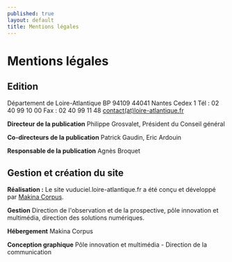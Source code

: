```yaml
---
published: true
layout: default
title: Mentions légales
---
```


# Mentions légales #

## Edition
Département de Loire-Atlantique
BP 94109
44041 Nantes Cedex 1
Tél : 02 40 99 10 00
Fax : 02 40 99 11 48
[contact(at)loire-atlantique.fr](mailto:contact@loire-atlantique.fr)

**Directeur de la publication**
Philippe Grosvalet, Président du Conseil général

**Co-directeurs de la publication**
Patrick Gaudin, Eric Ardouin

**Responsable de la publication**
Agnès Broquet

## Gestion et création du site
**Réalisation :**
Le site vuduciel.loire-atlantique.fr a été conçu et développé par [Makina Corpus](http://www.makina-corpus.com/).

**Gestion**
Direction de l'observation et de la prospective, pôle innovation et multimédia, direction des solutions numériques.

**Hébergement**
Makina Corpus

**Conception graphique**
Pôle innovation et multimédia - Direction de la communication

